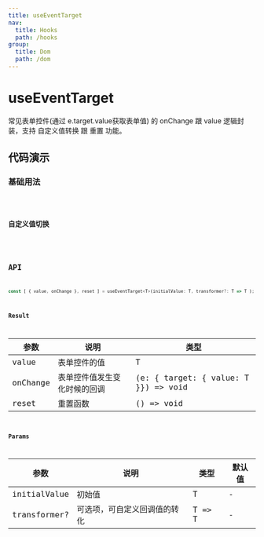 ```yaml
---
title: useEventTarget
nav:
  title: Hooks
  path: /hooks
group:
  title: Dom
  path: /dom
---
```


# useEventTarget

常见表单控件(通过 e.target.value获取表单值) 的 onChange 跟 value 逻辑封装，支持 自定义值转换 跟 重置 功能。

## 代码演示

### 基础用法

<code src="./demo/demo1.tsx" />

### 自定义值切换

<code src="./demo/demo2.tsx" />

## API

```javascript
const [ { value, onChange }, reset ] = useEventTarget<T>(initialValue: T, transformer?: T => T );
```

### Result

| 参数              | 说明               | 类型                  |
|------------------|--------------------|-----------------------|
| value            | 表单控件的值         | T |
| onChange         | 表单控件值发生变化时候的回调 |  (e: { target: { value: T }}) => void |
| reset            | 重置函数         | () => void

### Params

| 参数    | 说明                                         | 类型                   | 默认值 |
|---------|----------------------------------------------|------------------------|--------|
| initialValue | 初始值  | T |  - |     
| transformer? | 可选项，可自定义回调值的转化  | T => T | - |
